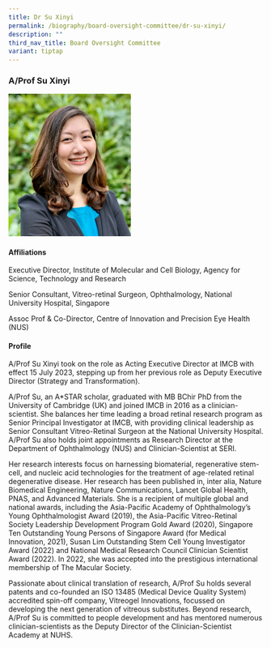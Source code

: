 ```yaml
---
title: Dr Su Xinyi
permalink: /biography/board-oversight-committee/dr-su-xinyi/
description: ""
third_nav_title: Board Oversight Committee
variant: tiptap
---
```

<h3>A/Prof Su Xinyi</h3>
<div class="isomer-image-wrapper">
<img style="width: 48%;" height="auto" width="100%" alt="" src="/images/Biography/Board Oversight Committee/Profile_Picture___Dr_Su_Xinyi.jpg">
</div>
<h4>Affiliations</h4>
<p>Executive Director, Institute of Molecular and Cell Biology, Agency for
Science, Technology and Research</p>
<p>Senior Consultant, Vitreo-retinal Surgeon, Ophthalmology, National University
Hospital, Singapore</p>
<p>Assoc Prof &amp; Co-Director, Centre of Innovation and Precision Eye Health
(NUS)</p>
<h4>Profile</h4>
<p>A/Prof Su Xinyi took on the role as Acting Executive Director at IMCB
with effect 15 July 2023, stepping up from her previous role as Deputy
Executive Director (Strategy and Transformation).&nbsp;</p>
<p>A/Prof Su, an A*STAR scholar, graduated with MB BChir PhD from the University
of Cambridge (UK) and joined IMCB in 2016 as a clinician-scientist. She
balances her time leading a broad retinal research program as Senior Principal
Investigator at IMCB, with providing clinical leadership as Senior Consultant
Vitreo-Retinal Surgeon at the National University Hospital. A/Prof Su also
holds joint appointments as Research Director at the Department of Ophthalmology
(NUS) and Clinician-Scientist at SERI.&nbsp;</p>
<p>Her research interests focus on harnessing biomaterial, regenerative stem-cell,
and nucleic acid technologies for the treatment of age-related retinal
degenerative disease. Her research has been published in, inter alia, Nature
Biomedical Engineering, Nature Communications, Lancet Global Health, PNAS,
and Advanced Materials. She is a recipient of multiple global and national
awards, including the Asia-Pacific Academy of Ophthalmology’s Young Ophthalmologist
Award (2019), the Asia-Pacific Vitreo-Retinal Society Leadership Development
Program Gold Award (2020), Singapore Ten Outstanding Young Persons of Singapore
Award (for Medical Innovation, 2021), Susan Lim Outstanding Stem Cell Young
Investigator Award (2022) and National Medical Research Council Clinician
Scientist Award (2022). In 2022, she was accepted into the prestigious
international membership of The Macular Society.&nbsp;&nbsp;</p>
<p>Passionate about clinical translation of research, A/Prof Su holds several
patents and co-founded an ISO 13485 (Medical Device Quality System) accredited
spin-off company, Vitreogel Innovations, focussed on developing the next
generation of vitreous substitutes. Beyond research, A/Prof Su is committed
to people development and has mentored numerous clinician-scientists as
the Deputy Director of the Clinician-Scientist Academy at NUHS.</p>
<p></p>